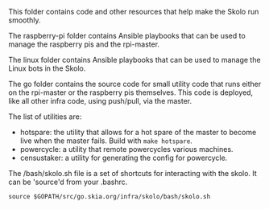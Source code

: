 This folder contains code and other resources that help make the Skolo run
smoothly.

The raspberry-pi folder contains Ansible playbooks that can be used to manage
the raspberry pis and the rpi-master.

The linux folder contains Ansible playbooks that can be used to manage the
Linux bots in the Skolo.

The go folder contains the source code for small utility code that runs either
on the rpi-master or the raspberry pis themselves.  This code is deployed,
like all other infra code, using push/pull, via the master.

The list of utilities are:
  - hotspare: the utility that allows for a hot spare of the master to become
    live when the master fails.  Build with `make hotspare`.
  - powercycle: a utility that remote powercycles various machines.
  - censustaker: a utility for generating the config for powercycle.

The /bash/skolo.sh file is a set of shortcuts for interacting with the skolo.
It can be 'source'd from your .bashrc.

    source $GOPATH/src/go.skia.org/infra/skolo/bash/skolo.sh
